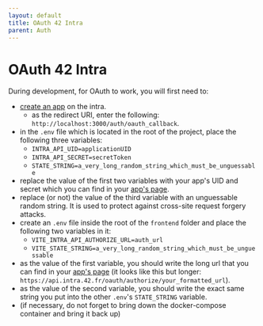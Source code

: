 ```yaml
---
layout: default
title: OAuth 42 Intra
parent: Auth 
---
```


# OAuth 42 Intra

During development, for OAuth to work, you will first need to: 

* [create an app](https://profile.intra.42.fr/oauth/applications/new) on the intra.
    * as the redirect URI, enter the following: `http://localhost:3000/auth/oauth_callback`.
* in the `.env` file which is located in the root of the project, place the following three variables:
    * `INTRA_API_UID=applicationUID`
    * `INTRA_API_SECRET=secretToken`
    * `STATE_STRING=a_very_long_random_string_which_must_be_unguessable`
* replace the value of the first two variables with your app's UID and secret which you can find in your
[app's page](https://profile.intra.42.fr/oauth/applications).
* replace (or not) the value of the third variable with an unguessable random string. It is used to protect
against cross-site request forgery attacks.
* create an `.env` file inside the root of the `frontend` folder and place the following two variables in it:
    * `VITE_INTRA_API_AUTHORIZE_URL=auth_url`
    * `VITE_STATE_STRING=a_very_long_random_string_which_must_be_unguessable`
* as the value of the first variable, you should write the long url that you can find in
your [app's page](https://profile.intra.42.fr/oauth/applications) (it looks like this but longer:
`https://api.intra.42.fr/oauth/authorize/your_formatted_url`).
* as the value of the second variable, you should write the exact same string you put into the other `.env`'s `STATE_STRING` variable.
* (if necessary, do not forget to bring down the docker-compose container and bring it back up)

